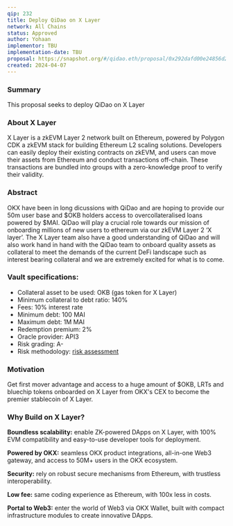 ```yaml
---
qip: 232
title: Deploy QiDao on X Layer
network: All Chains
status: Approved
author: Yohaan
implementor: TBU
implementation-date: TBU
proposal: https://snapshot.org/#/qidao.eth/proposal/0x292dafd00e24856d2eefde5771bf271a4f1b59d0e60d00a24bbec4382c5efc89
created: 2024-04-07
---
```

### Summary
This proposal seeks to deploy QiDao on X Layer

### About X Layer
X Layer is a zkEVM Layer 2 network built on Ethereum, powered by Polygon CDK a zkEVM stack for building Ethereum L2 scaling solutions. Developers can easily deploy their existing contracts on zkEVM, and users can move their assets from Ethereum and conduct transactions off-chain. These transactions are bundled into groups with a zero-knowledge proof to verify their validity.

### Abstract
OKX have been in long dicussions with QiDao and are hoping to provide our 50m user base and $OKB holders access to overcollateralised loans powered by $MAI. QiDao will play a crucial role towards our mission of onboarding millions of new users to ethereum via our zkEVM Layer 2 ‘X layer’. The X Layer team also have a good understanding of QiDao and will also work hand in hand with the QiDao team to onboard quality assets as collateral to meet the demands of the current DeFi landscape such as interest bearing collateral and we are extremely excited for what is to come.

### Vault specifications:

* Collateral asset to be used: OKB (gas token for X Layer)
* Minimum collateral to debt ratio: 140%
* Fees: 10% interest rate
* Minimum debt: 100 MAI
* Maximum debt: 1M MAI
* Redemption premium: 2%
* Oracle provider: API3
* Risk grading: A-
* Risk methodology: [risk assessment](https://docs.google.com/spreadsheets/d/1Wz6E-DXdfhC5bBTO7iD3Z1K2kTgpacYTFVHVDYE2CVI/edit?usp=sharing)

### Motivation
Get first mover advantage and access to a huge amount of $OKB, LRTs and bluechip tokens onboarded on X Layer from OKX's CEX to become the premier stablecoin of X Layer.

### Why Build on X Layer?
**Boundless scalability:** enable ZK-powered DApps on X Layer, with 100% EVM compatibility and easy-to-use developer tools for deployment.

**Powered by OKX:** seamless OKX product integrations, all-in-one Web3 gateway, and access to 50M+ users in the OKX ecosystem.

**Security:** rely on robust secure mechanisms from Ethereum, with trustless interoperability.

**Low fee:** same coding experience as Ethereum, with 100x less in costs.

**Portal to Web3:** enter the world of Web3 via OKX Wallet, built with compact infrastructure modules to create innovative DApps.
